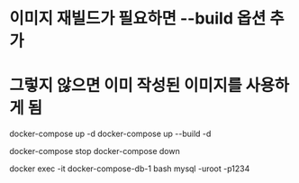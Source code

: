
# 이미지 재빌드가 필요하면 --build 옵션 추가
# 그렇지 않으면 이미 작성된 이미지를 사용하게 됨
docker-compose up -d
docker-compose up --build -d

docker-compose stop
docker-compose down

docker exec -it docker-compose-db-1 bash
mysql -uroot -p1234

